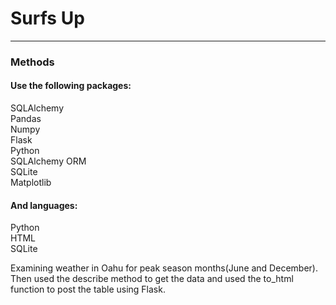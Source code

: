 # Surfs Up
---

### Methods
#### Use the following packages:  
SQLAlchemy  
Pandas  
Numpy  
Flask  
Python  
SQLAlchemy ORM  
SQLite  
Matplotlib  
#### And languages:  
Python  
HTML  
SQLite  

Examining weather in Oahu for peak season months(June and December). Then used the describe method to get the data and used the to_html function to post the table using Flask.
